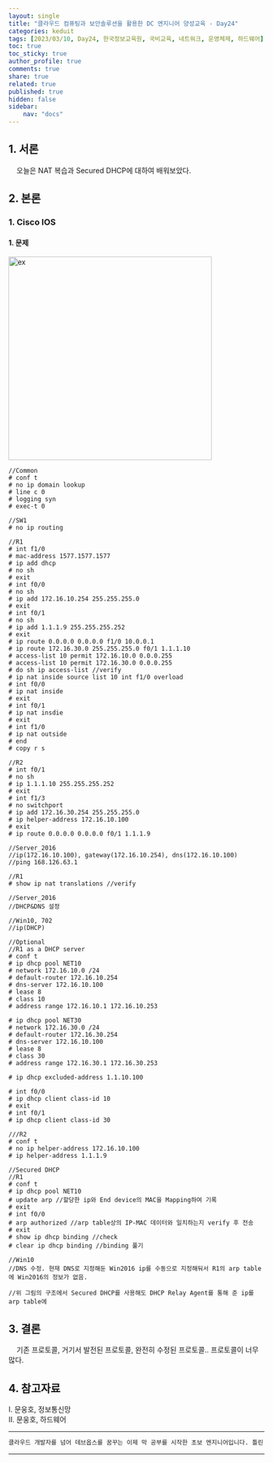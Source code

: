 ```yaml
---
layout: single
title: "클라우드 컴퓨팅과 보안솔루션을 활용한 DC 엔지니어 양성교육 - Day24"
categories: keduit
tags: [2023/03/10, Day24, 한국정보교육원, 국비교육, 네트워크, 운영체제, 하드웨어]
toc: true
toc_sticky: true
author_profile: true
comments: true
share: true
related: true
published: true
hidden: false
sidebar: 
    nav: "docs"
---
```


## 1. 서론  

&nbsp;&nbsp;&nbsp;&nbsp;오늘은 NAT 복습과 Secured DHCP에 대하여 배워보았다.

## 2. 본론  

### 1. Cisco IOS  

#### 1. 문제

<img alt="ex" src="https://user-images.githubusercontent.com/124491456/224227611-06a5a7f3-351a-4bd1-aefb-74cab9613fe9.png" width=400>

```
//Common
# conf t
# no ip domain lookup
# line c 0
# logging syn
# exec-t 0
```

```
//SW1
# no ip routing
```

```
//R1
# int f1/0
# mac-address 1577.1577.1577
# ip add dhcp
# no sh
# exit
# int f0/0
# no sh
# ip add 172.16.10.254 255.255.255.0
# exit
# int f0/1
# no sh
# ip add 1.1.1.9 255.255.255.252
# exit
# ip route 0.0.0.0 0.0.0.0 f1/0 10.0.0.1
# ip route 172.16.30.0 255.255.255.0 f0/1 1.1.1.10
# access-list 10 permit 172.16.10.0 0.0.0.255
# access-list 10 permit 172.16.30.0 0.0.0.255
# do sh ip access-list //verify
# ip nat inside source list 10 int f1/0 overload
# int f0/0
# ip nat inside
# exit
# int f0/1
# ip nat insdie
# exit
# int f1/0
# ip nat outside
# end
# copy r s
```

```
//R2
# int f0/1
# no sh
# ip 1.1.1.10 255.255.255.252
# exit
# int f1/3
# no switchport
# ip add 172.16.30.254 255.255.255.0
# ip helper-address 172.16.10.100
# exit
# ip route 0.0.0.0 0.0.0.0 f0/1 1.1.1.9
```

```
//Server_2016
//ip(172.16.10.100), gateway(172.16.10.254), dns(172.16.10.100)
//ping 168.126.63.1 

//R1
# show ip nat translations //verify

//Server_2016
//DHCP&DNS 설정
```

```
//Win10, 702
//ip(DHCP)
```

```
//Optional
//R1 as a DHCP server
# conf t
# ip dhcp pool NET10
# network 172.16.10.0 /24
# default-router 172.16.10.254
# dns-server 172.16.10.100
# lease 8
# class 10
# address range 172.16.10.1 172.16.10.253

# ip dhcp pool NET30
# network 172.16.30.0 /24
# default-router 172.16.30.254
# dns-server 172.16.10.100
# lease 8
# class 30
# address range 172.16.30.1 172.16.30.253

# ip dhcp excluded-address 1.1.10.100

# int f0/0
# ip dhcp client class-id 10
# exit
# int f0/1
# ip dhcp client class-id 30

///R2
# conf t
# no ip helper-address 172.16.10.100
# ip helper-address 1.1.1.9
```

```
//Secured DHCP
//R1
# conf t
# ip dhcp pool NET10 
# update arp //할당한 ip와 End device의 MAC을 Mapping하여 기록
# exit 
# int f0/0
# arp authorized //arp table상의 IP-MAC 데이터와 일치하는지 verify 후 전송
# exit
# show ip dhcp binding //check
# clear ip dhcp binding //binding 풀기

//Win10
//DNS 수정. 현재 DNS로 지정해둔 Win2016 ip를 수동으로 지정해둬서 R1의 arp table에 Win2016의 정보가 없음.

//위 그림의 구조에서 Secured DHCP를 사용해도 DHCP Relay Agent를 통해 준 ip를 arp table에 
```

## 3. 결론  

&nbsp;&nbsp;&nbsp;&nbsp;기존 프로토콜, 거기서 발전된 프로토콜, 완전히 수정된 프로토콜.. 프로토콜이 너무 많다.

## 4. 참고자료  

Ⅰ. 문웅호, 정보통신망   
Ⅱ. 문웅호, 하드웨어

---

```bash
클라우드 개발자를 넘어 데브옵스를 꿈꾸는 이제 막 공부를 시작한 초보 엔지니어입니다. 틀린 점이 있으면 친절하게 댓글 부탁드립니다. :)
```

---
